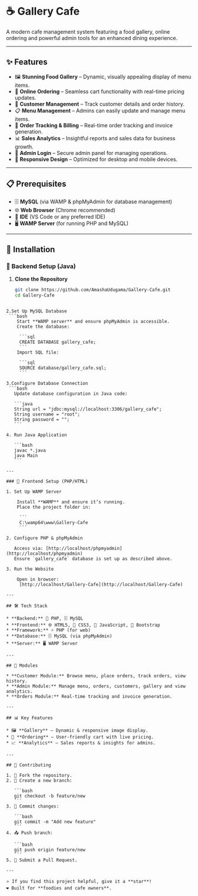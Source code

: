 
# ☕ Gallery Cafe  

A modern cafe management system featuring a food gallery, online ordering and powerful admin tools for an enhanced dining experience.  

---

## ✨ Features  

- 🖼️ **Stunning Food Gallery** – Dynamic, visually appealing display of menu items.  
- 🛒 **Online Ordering** – Seamless cart functionality with real-time pricing updates.  
- 👥 **Customer Management** – Track customer details and order history.  
- 📋 **Menu Management** – Admins can easily update and manage menu items.  
- 🧾 **Order Tracking & Billing** – Real-time order tracking and invoice generation.  
- 📊 **Sales Analytics** – Insightful reports and sales data for business growth.  
- 🔐 **Admin Login** – Secure admin panel for managing operations.  
- 📱 **Responsive Design** – Optimized for desktop and mobile devices.  

---

## 📋 Prerequisites  

- 🗄️ **MySQL** (via WAMP & phpMyAdmin for database management)  
- 🌐 **Web Browser** (Chrome recommended)  
- 🔧 **IDE** (VS Code or any preferred IDE)  
- 🖥️ **WAMP Server** (for running PHP and MySQL)  

---

## 🚀 Installation  

### 🔹 Backend Setup (Java)  

1. **Clone the Repository**  
   ```bash
   git clone https://github.com/AmashaUdugama/Gallery-Cafe.git
   cd Gallery-Cafe
````

2.Set Up MySQL Database
 ```bash
    Start **WAMP server** and ensure phpMyAdmin is accessible.
    Create the database:

     ```sql
     CREATE DATABASE gallery_cafe;
     ```
    Import SQL file:

     ```sql
     SOURCE database/gallery_cafe.sql;
     ```

3.Configure Database Connection
 ```bash
   Update database configuration in Java code:

   ```java
   String url = "jdbc:mysql://localhost:3306/gallery_cafe";
   String username = "root";
   String password = "";
   ```

4. Run Java Application

   ```bash
   javac *.java
   java Main
   ```

---

### 🔹 Frontend Setup (PHP/HTML)

1. Set Up WAMP Server

    Install **WAMP** and ensure it’s running.
    Place the project folder in:

     ```
     C:\wamp64\www\Gallery-Cafe
     ```

2. Configure PHP & phpMyAdmin

   Access via: [http://localhost/phpmyadmin](http://localhost/phpmyadmin)
   Ensure `gallery_cafe` database is set up as described above.

3. Run the Website

    Open in browser:
     [http://localhost/Gallery-Cafe](http://localhost/Gallery-Cafe)

---

## 🛠️ Tech Stack

* **Backend:** 🐘 PHP, 🗄️ MySQL
* **Frontend:** 🌐 HTML5, 🎨 CSS3, 📜 JavaScript, 🎨 Bootstrap
* **Framework:** ⚡ PHP (for web)
* **Database:** 🗄️ MySQL (via phpMyAdmin)
* **Server:** 🖥️ WAMP Server

---

## 📱 Modules

* **Customer Module:** Browse menu, place orders, track orders, view history.
* **Admin Module:** Manage menu, orders, customers, gallery and view analytics.
* **Orders Module:** Real-time tracking and invoice generation.

---

## 📊 Key Features

* 🖼️ **Gallery** – Dynamic & responsive image display.
* 🛒 **Ordering** – User-friendly cart with live pricing.
* 📈 **Analytics** – Sales reports & insights for admins.

---

## 🤝 Contributing

1. 🍴 Fork the repository.
2. 🌿 Create a new branch:

   ```bash
   git checkout -b feature/new
   ```
3. 💾 Commit changes:

   ```bash
   git commit -m "Add new feature"
   ```
4. 📤 Push branch:

   ```bash
   git push origin feature/new
   ```
5. 🔄 Submit a Pull Request.

---

⭐ If you find this project helpful, give it a **star**!
❤️ Built for **foodies and cafe owners**.
